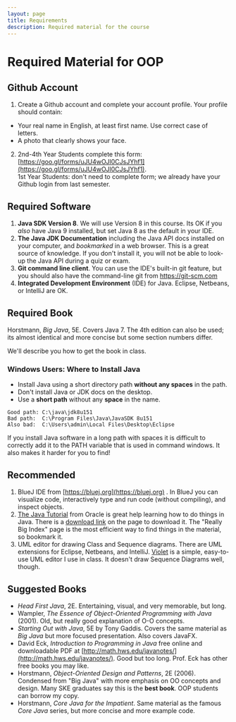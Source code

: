 ```yaml
---
layout: page
title: Requirements
description: Required material for the course
---
```


# Required Material for OOP

## Github Account

1. Create a Github account and complete your account profile.  Your profile should contain:
  * Your real name in English, at least first name. Use correct case of letters.
  * A photo that clearly shows your face.
2. 2nd-4th Year Students complete this form: [https://goo.gl/forms/uJU4wOJl0CJsJYhf1](https://goo.gl/forms/uJU4wOJl0CJsJYhf1).    
1st Year Students: don't need to complete form; we already have your Github login from last semester.

## Required Software

1. **Java SDK Version 8**.  We will use Version 8 in this course. Its OK if you *also* have Java 9 installed, but set Java 8 as the default in your IDE.
2. **The Java JDK Documentation** including the Java API docs installed on your computer, and *bookmarked* in a web browser. This is a great source of knowledge.  If you don't install it, you will not be able to look-up the Java API during a quiz or exam.
3. **Git command line client**.  You can use the IDE's built-in git feature, but you should also have the command-line git from https://git-scm.com
4. **Integrated Development Environment** (IDE) for Java. Eclipse, Netbeans, or IntelliJ are OK.

## Required Book

Horstmann, *Big Java*, 5E.  Covers Java 7. The 4th edition can also be used; its almost identical and more concise but some section numbers differ.

We'll describe you how to get the book in class.

### Windows Users: Where to Install Java

* Install Java using a short directory path **without any spaces** in the path.
* Don't install Java or JDK docs on the desktop.
* Use a **short path** without any **space** in the name.
```
Good path: C:\java\jdk8u151 
Bad path:  C:\Program Files\Java\JavaSDK 8u151
Also bad:  C:\Users\admin\Local Files\Desktop\Eclipse
```

If you install Java software in a long path with spaces it is difficult to correctly add it to the PATH variable that is used in command windows.  It also makes it harder for you to find!

## Recommended

1. BlueJ IDE from [https://bluej.org](https://bluej.org) . In BlueJ you can visualize code, interactively type and run code (without compiling), and inspect objects.
2. [The Java Tutorial](https://docs.oracle.com/javase/tutorial/) from Oracle is great help learning how to do things in Java. There is a [download link](http://www.oracle.com/technetwork/java/javase/java-tutorial-downloads-2005894.html) on the page to download it.  The "Really Big Index" page is the most efficient way to find things in the material, so bookmark it.
3. UML editor for drawing Class and Sequence diagrams.  There are UML extensions for Eclipse, Netbeans, and IntelliJ.  [Violet](https://sourceforge.net/projects/violet/files/violetumleditor/) is a simple, easy-to-use UML editor I use in class. It doesn't draw Sequence Diagrams well, though.

## Suggested Books

* *Head First Java*, 2E. Entertaining, visual, and very memorable, but long.
* Wampler, *The Essence of Object-Oriented Programming with Java* (2001). Old, but really good explanation of O-O concepts.
* *Starting Out with Java*, 5E by Tony Gaddis.  Covers the same material as *Big Java* but more focused presentation. Also covers JavaFX.
* David Eck, *Introduction to Programming in Java* free online and downloadable PDF at [http://math.hws.edu/javanotes/](http://math.hws.edu/javanotes/).  Good but too long.  Prof. Eck has other free books you may like.
* Horstmann, *Object-Oriented Design and Patterns*, 2E (2006). Condensed from "Big Java" with more emphasis on OO concepts and design.  Many SKE graduates say this is the **best book**.  OOP students can borrow my copy.
* Horstmann, *Core Java for the Impatient*. Same material as the famous *Core Java* series, but more concise and more example code.

